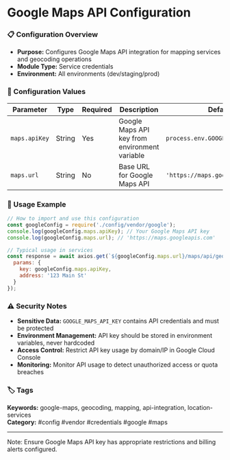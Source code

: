 # Google Maps API Configuration

### 📋 Configuration Overview
- **Purpose:** Configures Google Maps API integration for mapping services and geocoding operations
- **Module Type:** Service credentials 
- **Environment:** All environments (dev/staging/prod)

### 🔧 Configuration Values
| Parameter | Type | Required | Description | Default |
|-----------|------|----------|-------------|---------|
| `maps.apiKey` | String | Yes | Google Maps API key from environment variable | `process.env.GOOGLE_MAPS_API_KEY` |
| `maps.url` | String | No | Base URL for Google Maps API | `'https://maps.googleapis.com'` |

### 📝 Usage Example
```javascript
// How to import and use this configuration
const googleConfig = require('./config/vendor/google');
console.log(googleConfig.maps.apiKey); // Your Google Maps API key
console.log(googleConfig.maps.url); // 'https://maps.googleapis.com'

// Typical usage in services
const response = await axios.get(`${googleConfig.maps.url}/maps/api/geocode/json`, {
  params: {
    key: googleConfig.maps.apiKey,
    address: '123 Main St'
  }
});
```

### ⚠️ Security Notes
- **Sensitive Data:** `GOOGLE_MAPS_API_KEY` contains API credentials and must be protected
- **Environment Management:** API key should be stored in environment variables, never hardcoded
- **Access Control:** Restrict API key usage by domain/IP in Google Cloud Console
- **Monitoring:** Monitor API usage to detect unauthorized access or quota breaches

### 🏷️ Tags
**Keywords:** google-maps, geocoding, mapping, api-integration, location-services  
**Category:** #config #vendor #credentials #google #maps

---
Note: Ensure Google Maps API key has appropriate restrictions and billing alerts configured.